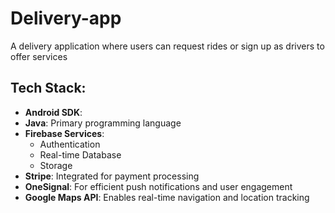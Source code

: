 # Delivery-app

A delivery application where users can request rides or sign up as drivers to offer services

## Tech Stack:
- **Android SDK**:
- **Java**: Primary programming language
- **Firebase Services**:
  - Authentication
  - Real-time Database
  - Storage
- **Stripe**: Integrated for payment processing
- **OneSignal**: For efficient push notifications and user engagement
- **Google Maps API**: Enables real-time navigation and location tracking
